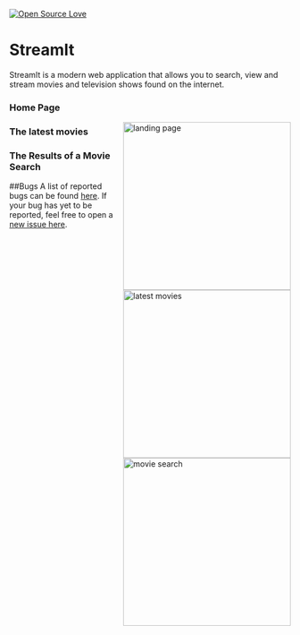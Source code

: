[![Open Source Love](https://badges.frapsoft.com/os/v1/open-source.svg?v=103)](https://github.com/ellerbrock/open-source-badges/)

# StreamIt

StreamIt is a modern web application that allows you to search, view and stream movies and television shows found on the internet.

### Home Page

<img align="right" width="300" src="https://s3.ap-south-1.amazonaws.com/streamitmovies/landing.png" alt="landing page" />

### The latest movies

<img align="right" width="300" src="img/readme_assets/results.png" alt="latest movies" />

### The Results of a Movie Search

<img align="right" width="300" src="img/readme_assets/search.png" alt="movie search" />

##Bugs
A list of reported bugs can be found [here](https://github.com/hrishi7/streamIt/issues). If your bug has yet to be reported, feel free to open a [new issue here](https://github.com/hrishi7/streamIt/issues/new).
